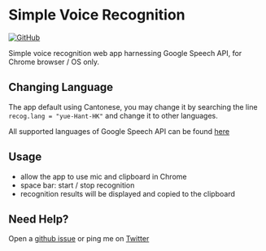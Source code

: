 # Simple Voice Recognition

[![GitHub](https://img.shields.io/github/license/hoishing/voice-recog)](https://opensource.org/licenses/MIT)

Simple voice recognition web app harnessing Google Speech API, for Chrome browser / OS only.

## Changing Language

The app default using Cantonese, you may change it by searching the line `recog.lang = "yue-Hant-HK"` and change it to other languages.

All supported languages of Google Speech API can be found [here](https://stackoverflow.com/a/23733589/264382)

## Usage

- allow the app to use mic and clipboard in Chrome
- space bar: start / stop recognition
- recognition results will be displayed and copied to the clipboard

## Need Help?

Open a [github issue](https://github.com/hoishing/voice-recog/issues) or ping me on [Twitter](https://twitter.com/hoishing)

